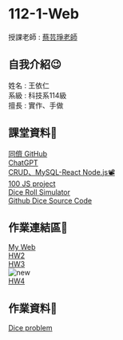 # 112-1-Web
授課老師 : [蔡芸琤老師](https://github.com/pecu)<br />

自我介紹😉
-------------
姓名 : 王依仁<br />
系級 : 科技系114級 <br />
擅長 : 實作、手做<br />

課堂資料👾
-------------
[同儕 GitHub](https://docs.google.com/spreadsheets/d/1MNH7iG3GNGhw6vn_iMB2jAfw6SHBJ3z0XrtKQ4YCAoM/edit#gid=410074251)<br />
[ChatGPT](https://chat.openai.com/)<br />
[CRUD、MySQL-React Node.js📽️](https://www.youtube.com/watch?v=fPuLnzSjPLE)<br />
[100 JS project](https://www.100jsprojects.com/projects)<br />
[Dice Roll Simulator](https://www.100jsprojects.com/project/dice-roll-simulator)<br />
[Github Dice Source Code](https://github.com/sahandghavidel/HTML-CSS-JavaScript-projects-for-beginners/tree/main/projects/dice-roll-simulator)<br />

作業連結區📜
-------------
[My Web](https://yiiiiijen.github.io/112-1-Web/HW1_Myweb/carousel/index.html)<br />
[HW2](https://www.youtube.com/watch?v=RLU0m-mx4sM)<br />
[HW3](https://youtu.be/0wkUa4PbMBE)<br />
![new](https://github.com/yiiiiijen/112-1-Web/assets/113078633/26809fbc-7273-4561-82ff-a64602cc51e9)<br />
[HW4](https://youtu.be/JOnCmu2IAig)

作業資料📰
-------------
[Dice problem](https://docs.google.com/document/d/1AS_MXZzOHqUHh4nLcScJs-82Q4DYHipqPwZ8uNn4iU0/edit?usp=sharing)<br />

